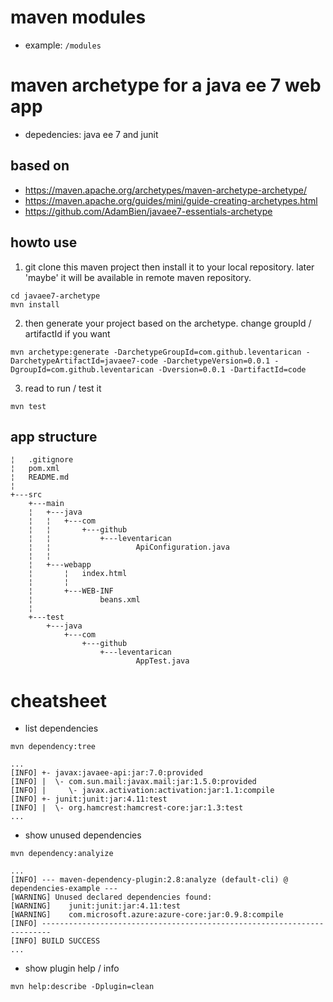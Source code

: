 # maven modules
* example: `/modules`

# maven archetype for a java ee 7 web app
* depedencies: java ee 7 and junit

## based on
* https://maven.apache.org/archetypes/maven-archetype-archetype/
* https://maven.apache.org/guides/mini/guide-creating-archetypes.html
* https://github.com/AdamBien/javaee7-essentials-archetype

## howto use
1. git clone this maven project then install it to your local repository. later 'maybe' it will be available in remote maven repository.
```
cd javaee7-archetype
mvn install
```
2. then generate your project based on the archetype. change groupId / artifactId if you want
```
mvn archetype:generate -DarchetypeGroupId=com.github.leventarican -DarchetypeArtifactId=javaee7-code -DarchetypeVersion=0.0.1 -DgroupId=com.github.leventarican -Dversion=0.0.1 -DartifactId=code
```
3. read to run / test it
```
mvn test
```
## app structure 
```
¦   .gitignore
¦   pom.xml
¦   README.md
¦
+---src
    +---main
    ¦   +---java
    ¦   ¦   +---com
    ¦   ¦       +---github
    ¦   ¦           +---leventarican
    ¦   ¦                   ApiConfiguration.java
    ¦   ¦
    ¦   +---webapp
    ¦       ¦   index.html
    ¦       ¦
    ¦       +---WEB-INF
    ¦               beans.xml
    ¦
    +---test
        +---java
            +---com
                +---github
                    +---leventarican
                            AppTest.java
```

# cheatsheet
* list dependencies
```
mvn dependency:tree

...
[INFO] +- javax:javaee-api:jar:7.0:provided
[INFO] |  \- com.sun.mail:javax.mail:jar:1.5.0:provided
[INFO] |     \- javax.activation:activation:jar:1.1:compile
[INFO] +- junit:junit:jar:4.11:test
[INFO] |  \- org.hamcrest:hamcrest-core:jar:1.3:test
...
```

* show unused dependencies
```
mvn dependency:analyize

...
[INFO] --- maven-dependency-plugin:2.8:analyze (default-cli) @ dependencies-example ---
[WARNING] Unused declared dependencies found:
[WARNING]    junit:junit:jar:4.11:test
[WARNING]    com.microsoft.azure:azure-core:jar:0.9.8:compile
[INFO] ------------------------------------------------------------------------
[INFO] BUILD SUCCESS
...
```

* show plugin help / info
```
mvn help:describe -Dplugin=clean
```

